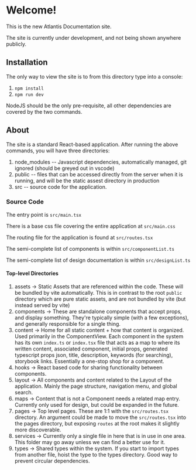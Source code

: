# Welcome!

This is the new Atlantis Documentation site.

The site is currently under development, and not being shown anywhere publicly.

## Installation

The only way to view the site is to from this directory type into a console:

1. `npm install`
1. `npm run dev`

NodeJS should be the only pre-requisite, all other dependencies are covered by
the two commands.

## About

The site is a standard React-based application. After running the above
commands, you will have three directories:

1. node_modules -- Javascript dependencies, automatically managed, git ignored
   (should be greyed out in vscode)
2. public -- files that can be accessed directly from the server when it is
   running, and will be the static assest directory in production
3. src -- source code for the application.

### Source Code

The entry point is `src/main.tsx`

There is a base css file covering the entire application at `src/main.css`

The routing file for the application is found at `src/routes.tsx`

The semi-complete list of components is within `src/componentList.ts`

The semi-complete list of design documentation is within `src/designList.ts`

#### Top-level Directories

1. assets -> Static Assets that are referenced within the code. These will be
   bundled by vite automatically. This is in contrast to the root `public`
   directory which are pure static assets, and are not bundled by vite (but
   instead served by vite)
1. components -> These are standalone components that accept props, and display
   something. They're typically simple (with a few exceptions), and generally
   responsible for a single thing.
1. content -> Home for all static content + how that content is organized. Used
   primarily in the ComponentView. Each component in the system has its own
   `index.ts` or `index.tsx` file that acts as a map to where its written
   content, associated component, initial props, generated typescript props
   json, title, description, keywords (for searching), storybook links.
   Essentially a one-stop shop for a component.
1. hooks -> React based code for sharing functionality between components.
1. layout -> All components and content related to the Layout of the
   application. Mainly the page structure, navigation menu, and global search.
1. maps -> Content that is not a Component needs a related map entry. Currently
   only used for design, but could be expanded in the future.
1. pages -> Top level pages. These are 1:1 with the `src/routes.tsx` directory.
   An argument could be made to move the `src/routes.tsx` into the pages
   directory, but exposing `routes` at the root makes it slightly more
   discoverable.
1. services -> Currently only a single file in here that is in use in one area.
   This folder may go away unless we can find a better use for it.
1. types -> Shared types within the system. If you start to import types from
   another file, hoist the type to the types directory. Good way to prevent
   circular dependencies.
